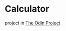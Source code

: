 # Calculator

project in [The Odin Project](https://www.theodinproject.com/lessons/foundations-calculator)
